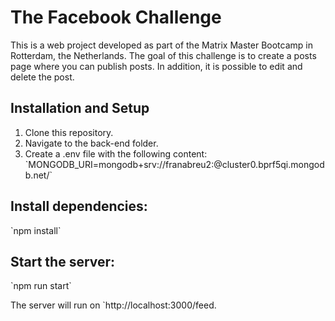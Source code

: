 <!DOCTYPE html>
<html>
<head>
    <meta charset="UTF-8">
</head>
<body>
    <h1>The Facebook Challenge</h1>
    <p>This is a web project developed as part of the Matrix Master Bootcamp in Rotterdam, the Netherlands. The goal of this challenge is to create a posts page where you can publish posts. In addition, it is possible to edit and delete the post.</p>
    <h2>Installation and Setup</h2>
    <ol>
        <li>Clone this repository.</li>
        <li>Navigate to the back-end folder.</li>
        <li>Create a .env file with the following content:
            `MONGODB_URI=mongodb+srv://franabreu2:<password>@cluster0.bprf5qi.mongodb.net/`</li>
    </ol>
    <h2>Install dependencies:</h2>
    <p>`npm install`</p>
    <h2>Start the server:</h2>
    <p>`npm run start`</p>
    <p>The server will run on `http://localhost:3000/feed.</p>
</body>
</html>
